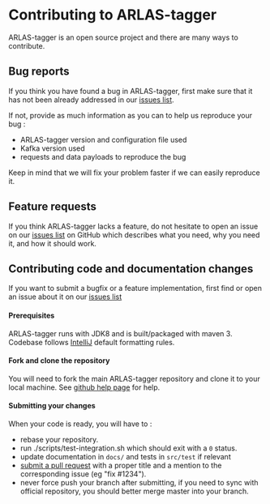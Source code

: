 # Contributing to ARLAS-tagger

ARLAS-tagger is an open source project and there are many ways to contribute.

## Bug reports

If you think you have found a bug in ARLAS-tagger, first make sure that it has not been already addressed in our
[issues list](https://github.com/gisaia/ARLAS-tagger/issues).

If not, provide as much information as you can to help us reproduce your bug :

- ARLAS-tagger version and configuration file used
- Kafka version used
- requests and data payloads to reproduce the bug

Keep in mind that we will fix your problem faster if we can easily reproduce it.

## Feature requests

If you think ARLAS-tagger lacks a feature, do not hesitate to open an issue on our
[issues list](https://github.com/gisaia/ARLAS-tagger/issues) on GitHub which describes what you need, why you need it,
and how it should work.

## Contributing code and documentation changes

If you want to submit a bugfix or a feature implementation, first find or open an issue about it on our
[issues list](https://github.com/gisaia/ARLAS-tagger/issues)

#### Prerequisites

ARLAS-tagger runs with JDK8 and is built/packaged with maven 3.
Codebase follows [IntelliJ](https://www.jetbrains.com/idea/) default formatting rules.

#### Fork and clone the repository

You will need to fork the main ARLAS-tagger repository and clone it to your local machine. See
[github help page](https://help.github.com/articles/fork-a-repo) for help.

#### Submitting your changes

When your code is ready, you will have to :

- rebase your repository.
- run ./scripts/test-integration.sh which should exit with a `0` status.
- update documentation in `docs/` and tests in `src/test` if relevant
- [submit a pull request](https://help.github.com/articles/using-pull-requests) with a proper title and a mention to
the corresponding issue (eg "fix #1234").
- never force push your branch after submitting, if you need to sync with official repository, you should better merge
master into your branch.